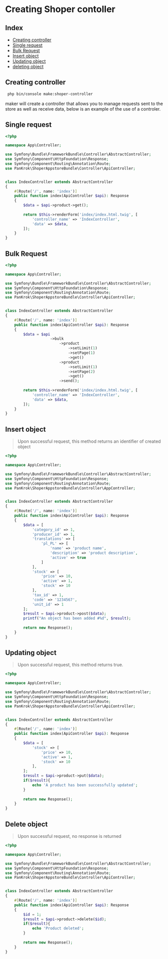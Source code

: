 # Creating Shoper contoller

## Index
* [Creating controller](#creating-controller)
* [Single request](#single-request)
* [Bulk Request](#bulk-Request)
* [Insert object](#insert-object)
* [Updating object](#updating-object)
* [deleting object](#deleting-object)

## Creating controller
```bash
 php bin/console make:shoper-controller
```
maker will create a controller that allows you to manage requests sent to the store as well as receive data, below is an example of the use of a controler. 

## Single request
```php
<?php

namespace App\Controller;

use Symfony\Bundle\FrameworkBundle\Controller\AbstractController;
use Symfony\Component\HttpFoundation\Response;
use Symfony\Component\Routing\Annotation\Route;
use PanKrok\ShoperAppstoreBundle\Controller\ApiController;


class IndexController extends AbstractController
{
    #[Route('/', name: 'index')]
    public function index(ApiController $api): Response
    {
        $data = $api->product->get();
        
        return $this->renderForm('index/index.html.twig', [
            'controller_name' => 'IndexController',
            'data' => $data,
        ]);
    }
}

```

## Bulk Request
```php
<?php

namespace App\Controller;

use Symfony\Bundle\FrameworkBundle\Controller\AbstractController;
use Symfony\Component\HttpFoundation\Response;
use Symfony\Component\Routing\Annotation\Route;
use PanKrok\ShoperAppstoreBundle\Controller\ApiController;


class IndexController extends AbstractController
{
    #[Route('/', name: 'index')]
    public function index(ApiController $api): Response
    {
        $data = $api
                    ->bulk
                        ->product
                            ->setLimit(1)
                            ->setPage(1)
                            ->get()
                        ->product
                            ->setLimit(1)
                            ->setPage(2)
                            ->get()
                        ->send();
        
        return $this->renderForm('index/index.html.twig', [
            'controller_name' => 'IndexController',
            'data' => $data,
        ]);
    }
}

```

## Insert object
> Upon successful request, this method returns an identifier of created object
```php
<?php

namespace App\Controller;

use Symfony\Bundle\FrameworkBundle\Controller\AbstractController;
use Symfony\Component\HttpFoundation\Response;
use Symfony\Component\Routing\Annotation\Route;
use PanKrok\ShoperAppstoreBundle\Controller\AppController;


class IndexController extends AbstractController
{
    #[Route('/', name: 'index')]
    public function index(ApiController $api): Response
    {
        $data = [
            'category_id' => 1,
            'producer_id' => 1,
            'translations' => [
                'pl_PL' => [
                    'name' => 'product name',
                    'description' => 'product description',
                    'active' => true
                ]
            ],
            'stock' => [
                'price' => 10,
                'active' => 1,
                'stock' => 10
            ],
            'tax_id' => 1,
            'code' => '1234567',
            'unit_id' => 1
        ];
        $result = $api->product->post($data);
        printf("An object has been added #%d", $result);
        
        return new Response();
    }
}

```

## Updating object
>Upon successful request, this method returns true.
```php
<?php

namespace App\Controller;

use Symfony\Bundle\FrameworkBundle\Controller\AbstractController;
use Symfony\Component\HttpFoundation\Response;
use Symfony\Component\Routing\Annotation\Route;
use PanKrok\ShoperAppstoreBundle\Controller\ApiController;


class IndexController extends AbstractController
{
    #[Route('/', name: 'index')]
    public function index(ApiController $api): Response
    {
        $data = [
            'stock' => [
                'price' => 10,
                'active' => 1,
                'stock' => 10
            ],
        ];
        $result = $api->product->put($data);
        if($result){
            echo 'A product has been successfully updated';
        }
        
        return new Response();
    }
}

```

## Delete object
>Upon successful request, no response is returned
```php
<?php

namespace App\Controller;

use Symfony\Bundle\FrameworkBundle\Controller\AbstractController;
use Symfony\Component\HttpFoundation\Response;
use Symfony\Component\Routing\Annotation\Route;
use PanKrok\ShoperAppstoreBundle\Controller\ApiController;


class IndexController extends AbstractController
{
    #[Route('/', name: 'index')]
    public function index(ApiController $api): Response
    {
        $id = 1;
        $result = $api->product->delete($id);
        if($result){
            echo 'Product deleted';
        }
        
        return new Response();
    }
}

```